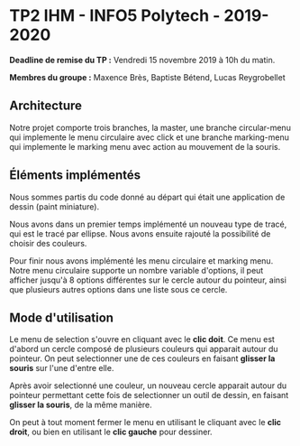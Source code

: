 
  

# TP2 IHM - INFO5 Polytech - 2019-2020



**Deadline de remise du TP :** Vendredi 15 novembre 2019 à 10h du matin.

  

**Membres du groupe :** Maxence Brès, Baptiste Bétend, Lucas Reygrobellet

## Architecture

Notre projet comporte trois branches, la master, une branche circular-menu qui implemente le menu circulaire avec click et une branche marking-menu qui implemente le marking menu avec action au mouvement de la souris.

## Éléments implémentés

 Nous sommes partis du code donné au départ qui était une application de dessin (paint miniature).

Nous avons dans un premier temps implémenté un nouveau type de tracé, qui est le tracé par ellipse.
Nous avons ensuite rajouté la possibilité de choisir des couleurs.
 
 Pour finir nous avons implémenté les menu circulaire et marking menu. Notre menu circulaire supporte un nombre variable d'options, il peut afficher jusqu'à 8 options différentes sur le cercle autour du pointeur, ainsi que plusieurs autres options dans une liste sous ce cercle.

## Mode d'utilisation

  Le menu de selection s'ouvre en cliquant avec le **clic doit**. Ce menu est d'abord un cercle composé de plusieurs couleurs qui apparait autour du pointeur. On peut selectionner une de ces couleurs en faisant **glisser la souris** sur l'une d'entre elle.
  
  Après avoir selectionné une couleur, un nouveau cercle apparait autour du pointeur permettant cette fois de selectionner un outil de dessin, en faisant **glisser la souris**, de la même manière.
  
  On peut à tout moment fermer le menu en utilisant le cliquant avec le **clic droit**, ou bien en utilisant le **clic gauche** pour dessiner.
